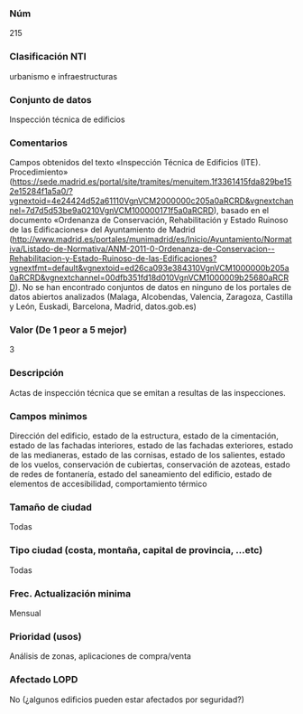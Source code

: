 ### Núm
215
### Clasificación NTI
urbanismo e infraestructuras
### Conjunto de datos
Inspección técnica de edificios
### Comentarios
Campos obtenidos del texto «Inspección Técnica de Edificios (ITE). Procedimiento» (https://sede.madrid.es/portal/site/tramites/menuitem.1f3361415fda829be152e15284f1a5a0/?vgnextoid=4e24424d52a61110VgnVCM2000000c205a0aRCRD&vgnextchannel=7d7d5d53be9a0210VgnVCM100000171f5a0aRCRD), basado en el documento «Ordenanza de Conservación, Rehabilitación y Estado Ruinoso de las Edificaciones» del Ayuntamiento de Madrid (http://www.madrid.es/portales/munimadrid/es/Inicio/Ayuntamiento/Normativa/Listado-de-Normativa/ANM-2011-0-Ordenanza-de-Conservacion--Rehabilitacion-y-Estado-Ruinoso-de-las-Edificaciones?vgnextfmt=default&vgnextoid=ed26ca093e384310VgnVCM1000000b205a0aRCRD&vgnextchannel=00dfb351fd18d010VgnVCM1000009b25680aRCRD). No se han encontrado conjuntos de datos en ninguno de los portales de datos abiertos analizados (Malaga, Alcobendas, Valencia, Zaragoza, Castilla y León, Euskadi, Barcelona, Madrid, datos.gob.es)
### Valor (De 1 peor a 5 mejor)
3
### Descripción
Actas de inspección técnica que se emitan a resultas de las inspecciones.
### Campos minimos
Dirección del edificio, estado de la estructura, estado de la cimentación, estado de las fachadas interiores, estado de las fachadas exteriores, estado de las medianeras, estado de las cornisas, estado de los salientes, estado de los vuelos, conservación de cubiertas, conservación de azoteas, estado de redes de fontanería, estado del saneamiento del edificio, estado de elementos de accesibilidad, comportamiento térmico
### Tamaño de ciudad
Todas
### Tipo ciudad (costa, montaña, capital de provincia, …etc)
Todas
### Frec. Actualización minima
Mensual
### Prioridad (usos)
Análisis de zonas, aplicaciones de compra/venta
### Afectado LOPD
No (¿algunos edificios pueden estar afectados por seguridad?)

